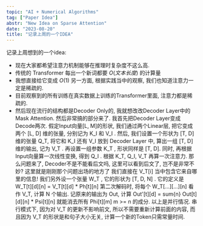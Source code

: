```yaml
---
topic: "AI + Numerical Algorithms"
tag: ["Paper Idea"]
abstr: "New Idea on Sparse Attention"
date: "2023-08-20"
title: "记录上周的一个IDEA"
---
```


记录上周想到的一个idea: 
- 现在大家都希望注意力机制能够在推理时复杂度不这么高. 
- 传统的 Transformer 每出一个新词都要 $O(文本长度)$ 的计算量
- 我想直接给它变成 $O(1)$ 
另一方面, 根据实践当中的观察, 我们也知道注意力一定是稀疏的. 
- 目前观察到的所有训练在真实数据上训练的Transformer里面, 注意力都是稀疏的. 
- 然后现在流行的结构都是Decoder Only的, 我就想改改Decoder Layer中的Mask Attention. 
然后非常搞的部分来了. 
我首先把Decoder Layer变成Decode两次. 
假定Input向量\[L, M\]的形状, 我们通过两个Linear层, 把它变成两个 \[L, D\] 维的张量, 分别记为 K_I 和 V_I . 
然后, 我们设置一个形状为 \[T, D\] 维的张量 Q_T, 将它和 K_I 还有 V_I 放到 Decoder Layer 中, 算出一组 \[T, D\] 维的输出, 记为 V_T . 
再设置一组参数 K_T , 形状同样是 \[T, D\]. 同时, 再根据Input向量算一次线性变换, 得到 Q_I . 根据 K_T, Q_I, V_T 再算一次注意力. 
那么问题来了, Decoder不是不能看后文吗, 这里可以看到后文了, 岂不是非常不妙?
这里就是刚刚那个问题出场的地方了
我们直接在 V_T\[i\] 当中包含它来自哪里的信息!
我们另外设一个张量 W_T , 它的形状为 \[T, D, N\] . 它的定义是 W_T\[t\]\[d\]\[n\] = V_T\[t\]\[d\] * Ph\[t\]\[n\]
第二次解码时, 将每个 W_T\[...\]\[...\]\[n\] 看作 V_T, 计算 N 个输出. 
记原来的输出为 Out, 计算 Out'\[t\]\[d\] = sum{n} Out\[t\]\[d\]\[n\] * Psi\[t\]\[n\] 就能消去所有 Phi\[t\]\[m\] m >= n 的成分. 
以上是并行情况. 
串行模式下, 因为对 V_T 的更新不影响前文, 所以不需要重新计算前面的内容, 而且因为 V_T 的形状是和句子大小无关, 计算一个新的Token只需常量时间. 
